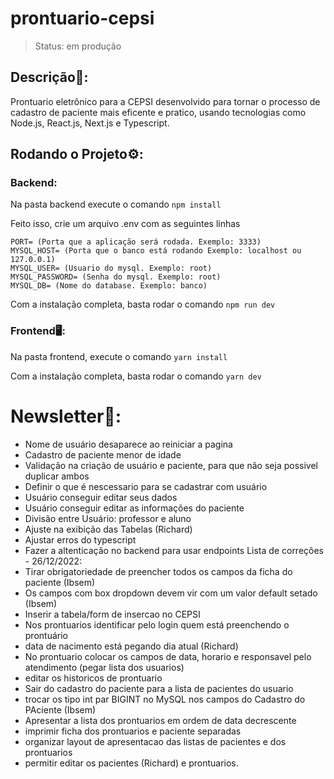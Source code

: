 # prontuario-cepsi

>Status: em produção

## Descrição📘:
Prontuario eletrônico para a CEPSI desenvolvido para tornar o processo de cadastro de paciente mais eficente e pratico, usando tecnologias como Node.js, React.js, Next.js e Typescript.

## Rodando o Projeto⚙️:
### Backend:
Na pasta backend execute o comando ```` npm install ````

Feito isso, crie um arquivo .env com as seguintes linhas
````
PORT= (Porta que a aplicação será rodada. Exemplo: 3333)
MYSQL_HOST= (Porta que o banco está rodando Exemplo: localhost ou 127.0.0.1)
MYSQL_USER= (Usuario do mysql. Exemplo: root)
MYSQL_PASSWORD= (Senha do mysql. Exemplo: root)
MYSQL_DB= (Nome do database. Exemplo: banco)
````
Com a instalação completa, basta rodar o comando ````npm run dev````

### Frontend🖥️:
Na pasta frontend, execute o comando ````yarn install````

Com a instalação completa, basta rodar o comando ````yarn dev````


# Newsletter📰:
+ Nome de usuário desaparece ao reiniciar a pagina
+ Cadastro de paciente menor de idade
+ Validação na criação de usuário e paciente, para que não seja possivel duplicar ambos
+ Definir o que é nescessario para se cadastrar com usuário
+ Usuário conseguir editar seus dados
+ Usuário conseguir editar as informações do paciente
+ Divisão entre Usuário: professor e aluno
+ Ajuste na exibição das Tabelas (Richard)
+ Ajustar erros do typescript
+ Fazer a altenticação no backend para usar endpoints
Lista de correções - 26/12/2022:
+ Tirar obrigatoriedade de preencher todos os campos da ficha do paciente (Ibsem)
+ Os campos com box dropdown devem vir com um valor default setado (Ibsem)
+ Inserir a tabela/form de insercao no CEPSI
+ Nos prontuarios identificar pelo login quem está preenchendo o prontuário
+ data de nacimento está pegando dia atual (Richard)
+ No prontuario colocar os campos de data, horario e responsavel pelo atendimento (pegar lista dos usuarios)
+ editar os historicos de prontuario
+ Sair do cadastro do paciente para a lista de pacientes do usuario
+ trocar os tipo int par BIGINT no MySQL nos campos do Cadastro do PAciente (Ibsem)
+ Apresentar a lista dos prontuarios em ordem de data decrescente
+ imprimir ficha dos prontuarios e paciente separadas
+ organizar layout de apresentacao das listas de pacientes e dos prontuarios
+ permitir editar os pacientes (Richard) e prontuarios.

